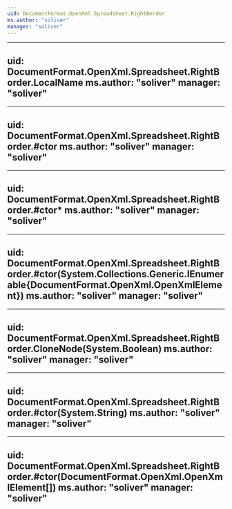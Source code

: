 ```yaml
---
uid: DocumentFormat.OpenXml.Spreadsheet.RightBorder
ms.author: "soliver"
manager: "soliver"
---
```


---
uid: DocumentFormat.OpenXml.Spreadsheet.RightBorder.LocalName
ms.author: "soliver"
manager: "soliver"
---

---
uid: DocumentFormat.OpenXml.Spreadsheet.RightBorder.#ctor
ms.author: "soliver"
manager: "soliver"
---

---
uid: DocumentFormat.OpenXml.Spreadsheet.RightBorder.#ctor*
ms.author: "soliver"
manager: "soliver"
---

---
uid: DocumentFormat.OpenXml.Spreadsheet.RightBorder.#ctor(System.Collections.Generic.IEnumerable{DocumentFormat.OpenXml.OpenXmlElement})
ms.author: "soliver"
manager: "soliver"
---

---
uid: DocumentFormat.OpenXml.Spreadsheet.RightBorder.CloneNode(System.Boolean)
ms.author: "soliver"
manager: "soliver"
---

---
uid: DocumentFormat.OpenXml.Spreadsheet.RightBorder.#ctor(System.String)
ms.author: "soliver"
manager: "soliver"
---

---
uid: DocumentFormat.OpenXml.Spreadsheet.RightBorder.#ctor(DocumentFormat.OpenXml.OpenXmlElement[])
ms.author: "soliver"
manager: "soliver"
---
